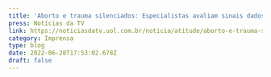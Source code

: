 ```yaml
---
title: 'Aborto e trauma silenciados: Especialistas avaliam sinais dados em Poliana Moça'
press: Notícias da TV
link: https://noticiasdatv.uol.com.br/noticia/atitude/aborto-e-trauma-silenciados-especialistas-avaliam-sinais-dados-em-poliana-moca-83772
category: Imprensa
type: blog
date: 2022-06-28T17:53:02.678Z
draft: false
---
```

